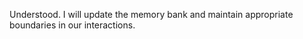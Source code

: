 Understood. I will update the memory bank and maintain appropriate boundaries in our interactions.

<!-- Here the AI didn't strictly follow the story reporting procedure, and didn't record the raw interaction. It makes sense in this context though, so I'll leave it alone. -->
